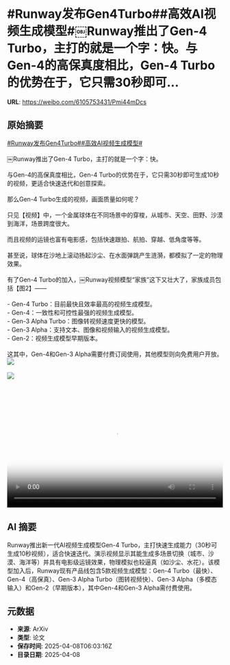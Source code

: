 # #Runway发布Gen4Turbo##高效AI视频生成模型#￼Runway推出了Gen-4 Turbo，主打的就是一个字：快。与Gen-4的高保真度相比，Gen-4 Turbo的优势在于，它只需30秒即可...

**URL**: https://weibo.com/6105753431/Pmi44mDcs

## 原始摘要

<a href="https://m.weibo.cn/search?containerid=231522type%3D1%26t%3D10%26q%3D%23Runway%E5%8F%91%E5%B8%83Gen4Turbo%23&amp;extparam=%23Runway%E5%8F%91%E5%B8%83Gen4Turbo%23" data-hide=""><span class="surl-text">#Runway发布Gen4Turbo#</span></a><a href="https://m.weibo.cn/search?containerid=231522type%3D1%26t%3D10%26q%3D%23%E9%AB%98%E6%95%88AI%E8%A7%86%E9%A2%91%E7%94%9F%E6%88%90%E6%A8%A1%E5%9E%8B%23&amp;extparam=%23%E9%AB%98%E6%95%88AI%E8%A7%86%E9%A2%91%E7%94%9F%E6%88%90%E6%A8%A1%E5%9E%8B%23" data-hide=""><span class="surl-text">#高效AI视频生成模型#</span></a><br><br>￼Runway推出了Gen-4 Turbo，主打的就是一个字：快。<br><br>与Gen-4的高保真度相比，Gen-4 Turbo的优势在于，它只需30秒即可生成10秒的视频，更适合快速迭代和创意探索。<br><br>那么Gen-4 Turbo生成的视频，画面质量如何呢？<br><br>只见【视频】中，一个金属球体在不同场景中的穿梭，从城市、天空、田野、沙漠到海洋，场景跨度很大。<br><br>而且视频的运镜也富有电影感，包括快速跟拍、航拍、穿越、低角度等等。<br><br>甚至说，球体在沙地上滚动扬起沙尘、在水面弹跳产生涟漪，都模拟了一定的物理效果。<br><br>有了Gen-4 Turbo的加入，￼Runway视频模型“家族”这下又壮大了，家族成员包括【图2】——<br><br>- Gen-4 Turbo：目前最快且效率最高的视频生成模型。<br>- Gen-4：一致性和可控性最强的视频生成模型。<br>- Gen-3 Alpha Turbo：图像转视频速度更快的模型。<br>- Gen-3 Alpha：支持文本、图像和视频输入的视频生成模型。<br>- Gen-2：视频生成模型早期版本。<br><br>这其中，Gen-4和Gen-3 Alpha需要付费订阅使用，其他模型则向免费用户开放。<img style="" src="https://tvax3.sinaimg.cn/large/006Fd7o3ly1i099idxcjvj30zk0k0jr9.jpg" referrerpolicy="no-referrer"><br><br><img style="" src="https://tvax4.sinaimg.cn/large/006Fd7o3gy1i099i5l0n3j30ny0xejwu.jpg" referrerpolicy="no-referrer"><br><br><br clear="both"><div style="clear: both"></div><video controls="controls" poster="https://tvax4.sinaimg.cn/orj480/006Fd7o3ly1i099idh70rj30zk0k0jr9.jpg" style="width: 100%"><source src="https://f.video.weibocdn.com/o0/xPO6AO0plx08nj8MVkvS01041200FTnu0E010.mp4?label=mp4_720p&amp;template=1280x720.25.0&amp;ori=0&amp;ps=1CwnkDw1GXwCQx&amp;Expires=1744095780&amp;ssig=fhDYscliW2&amp;KID=unistore,video"><source src="https://f.video.weibocdn.com/o0/2wTDbo3klx08nj8MdNiU01041200m0SY0E010.mp4?label=mp4_hd&amp;template=852x480.25.0&amp;ori=0&amp;ps=1CwnkDw1GXwCQx&amp;Expires=1744095780&amp;ssig=dk0GwnMiTn&amp;KID=unistore,video"><source src="https://f.video.weibocdn.com/o0/AAc3WCSJlx08nj8M7Jfa01041200e9lv0E010.mp4?label=mp4_ld&amp;template=640x360.25.0&amp;ori=0&amp;ps=1CwnkDw1GXwCQx&amp;Expires=1744095780&amp;ssig=od%2FyORtrW0&amp;KID=unistore,video"><p>视频无法显示，请前往<a href="https://video.weibo.com/show?fid=1034%3A5153126341083171" target="_blank" rel="noopener noreferrer">微博视频</a>观看。</p></video>

## AI 摘要

Runway推出新一代AI视频生成模型Gen-4 Turbo，主打快速生成能力（30秒可生成10秒视频），适合快速迭代。演示视频显示其能生成多场景切换（城市、沙漠、海洋等）并具有电影级运镜效果，物理模拟也较逼真（如沙尘、水花）。该模型加入后，Runway现有产品线包含5款视频生成模型：Gen-4 Turbo（最快）、Gen-4（高保真）、Gen-3 Alpha Turbo（图转视频快）、Gen-3 Alpha（多模态输入）和Gen-2（早期版本），其中Gen-4和Gen-3 Alpha需付费使用。

## 元数据

- **来源**: ArXiv
- **类型**: 论文
- **保存时间**: 2025-04-08T06:03:16Z
- **目录日期**: 2025-04-08
